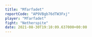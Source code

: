 ```yaml
---
title: "Mfarfadet"
reportCode: "AP9VBgb76dTW3Fxj"
player: "Mfarfadet"
fight: "Netherspite"
date: 2021-08-30T19:10:09.637000+00:00
---
```

